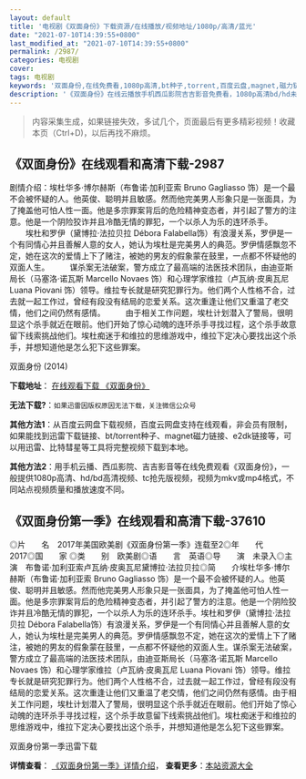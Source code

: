 ```yaml
---
layout: default
title: '电视剧《双面身份》下载资源/在线播放/视频地址/1080p/高清/蓝光'
date: "2021-07-10T14:39:55+0800"
last_modified_at: "2021-07-10T14:39:55+0800"
permalink: /2987/
categories: 电视剧
cover:
tags: 电视剧
keywords: '双面身份,在线免费看,1080p高清,bt种子,torrent,百度云盘,magnet,磁力链,迅雷下载资源'
description: '《双面身份》在线云播放手机西瓜影院吉吉影音免费看，1080p高清bd/hd未删减完整版和tc抢先枪版，mkv/mp4格式，附带bt/torrent种子、magnet/磁力链、百度云盘、网盘资源迅雷下载链接'
---
```


>内容采集生成，如果链接失效，多试几个，页面最后有更多精彩视频！收藏本页（Ctrl+D)，以后再找不麻烦。


## 《双面身份》在线观看和高清下载-2987

剧情介绍：埃杜华多·博尔赫斯（布鲁诺·加利亚索 Bruno Gagliasso 饰）是一个最不会被怀疑的人。他英俊、聪明并且敏感。然而他完美男人形象只是一张面具，为了掩盖他可怕人性一面。他是多宗罪案背后的危险精神变态者，并引起了警方的注意。他是一个阴险狡诈并且冷酷无情的罪犯，一个以杀人为乐的连环杀手。  　　埃杜和罗伊（黛博拉·法拉贝拉 Débora Falabella饰）有浪漫关系，罗伊是一个有同情心并且善解人意的女人，她认为埃杜是完美男人的典范。罗伊情感飘忽不定，她在这次的爱情上下了赌注，被她的男友的假象蒙在鼓里，一点都不怀疑他的双面人生。  　　谋杀案无法破案，警方成立了最高端的法医技术团队，由迪亚斯局长（马塞洛·诺瓦斯 Marcello Novaes 饰）和心理学家维拉（卢瓦纳·皮奥瓦尼 Luana Piovani 饰）领导。维拉专长就是研究犯罪行为。他们两个人性格不合，过去就一起工作过，曾经有段没有结局的恋爱关系。这次重逢让他们又重温了老交情，他们之间仍然有感情。  　　由于相关工作问题，埃杜计划潜入了警局，很明显这个杀手就近在眼前。他们开始了惊心动魄的连环杀手寻找过程，这个杀手故意留下线索挑战他们。埃杜痴迷于和维拉的思维游戏中，维拉下定决心要找出这个杀手，并想知道他是怎么犯下这些罪案。


双面身份 (2014)

**下载地址**： [在线观看下载 《双面身份》](https://www.btbtdy.me/btdy/dy12354.html) 


**无法下载?**：`如果迅雷因版权原因无法下载，关注微信公众号 `

**其他方法1**：从百度云网盘下载视频，百度云网盘支持在线观看，非会员有限制，如果能找到迅雷下载链接、bt/torrent种子、magnet磁力链接、e2dk链接等，可以用迅雷、比特彗星等工具将完整视频下载到本地。

**其他方法2**：用手机云播、西瓜影院、吉吉影音等在线免费观看《双面身份》，一般提供1080p高清、hd/bd高清视频、tc抢先版视频，视频为mkv或mp4格式，不同站点视频质量和播放速度不同。


## 《双面身份第一季》在线观看和高清下载-37610

◎片　　名　2017年美国欧美剧《双面身份第一季》连载至2◎年　　代　2017◎国　　家 ◎类　　别　欧美剧◎语　　言　英语◎导　　演　未录入◎主　　演　布鲁诺·加利亚索卢瓦纳·皮奥瓦尼黛博拉·法拉贝拉◎简　　介埃杜华多·博尔赫斯（布鲁诺·加利亚索 Bruno Gagliasso 饰）是一个最不会被怀疑的人。他英俊、聪明并且敏感。然而他完美男人形象只是一张面具，为了掩盖他可怕人性一面。他是多宗罪案背后的危险精神变态者，并引起了警方的注意。他是一个阴险狡诈并且冷酷无情的罪犯，一个以杀人为乐的连环杀手。埃杜和罗伊（黛博拉·法拉贝拉 Débora Falabella饰）有浪漫关系，罗伊是一个有同情心并且善解人意的女人，她认为埃杜是完美男人的典范。罗伊情感飘忽不定，她在这次的爱情上下了赌注，被她的男友的假象蒙在鼓里，一点都不怀疑他的双面人生。谋杀案无法破案，警方成立了最高端的法医技术团队，由迪亚斯局长（马塞洛·诺瓦斯 Marcello Novaes 饰）和心理学家维拉（卢瓦纳·皮奥瓦尼 Luana Piovani 饰）领导。维拉专长就是研究犯罪行为。他们两个人性格不合，过去就一起工作过，曾经有段没有结局的恋爱关系。这次重逢让他们又重温了老交情，他们之间仍然有感情。由于相关工作问题，埃杜计划潜入了警局，很明显这个杀手就近在眼前。他们开始了惊心动魄的连环杀手寻找过程，这个杀手故意留下线索挑战他们。埃杜痴迷于和维拉的思维游戏中，维拉下定决心要找出这个杀手，并想知道他是怎么犯下这些罪案。


双面身份第一季迅雷下载

**详情查看**： [《双面身份第一季》详情介绍](/movie/37610/)， **查看更多**：[本站资源大全](/movie/t/all/)

